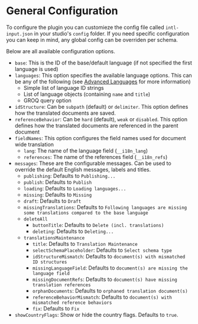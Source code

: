 # General Configuration
To configure the plugin you can customieze the config file called `intl-input.json` in your studio's `config` folder. If you need specific configuration you can keep in mind, any global config can be overriden per schema.  

Below are all available configuration options.
* `base`: This is the ID of the base/default language (if not specified the first language is used)
* `languages`: This option specifies the available language options. This can be any of the following (see [Advanced Languages](./advanced-languages.md) for more information)
  * Simple list of language ID strings
  * List of language objects (containing `name` and `title`)
  * GROQ query option
* `idStructure`: Can be `subpath` (default) or `delimiter`. This option defines how the translated documents are saved.
* `referenceBehavior`: Can be `hard` (default), `weak` or `disabled`. This option defines how the translated documents are referenced in the parent document
* `fieldNames`: This option configures the field names used for document wide translation
  * `lang`: The name of the language field (`__i18n_lang`)
  * `references`: The name of the references field (`__i18n_refs`)
* `messages`: These are the configurable messages. Can be used to override the default English messages, labels and titles.
  * `publishing`: Defaults to `Publishing...`
  * `publish`: Defaults to `Publish`
  * `loading`: Defaults to `Loading languages...`
  * `missing`: Defaults to `Missing`
  * `draft`: Defaults to `Draft`
  * `missingTranslations`: Defaults to `Following languages are missing some translations compared to the base language`
  * `deleteAll`
    * `buttonTitle`: Defaults to `Delete (incl. translations)`
    * `deleting`: Defaults to `Deleting...`
  * `translationsMaintenance`
      * `title`: Defaults to `Translation Maintenance`
      * `selectSchemaPlaceholder`: Defaults to `Select schema type`
      * `idStructureMismatch`: Defaults to `document(s) with mismatched ID structures`
      * `missingLanguageField`: Defaults to `document(s) are missing the language field`
      * `missingDocumentRefs`: Defaults to `document(s) have missing translation references`
      * `orphanDocuments`: Defaults to `orphaned translation document(s)`
      * `referenceBehaviorMismatch`: Defaults to `document(s) with mismatched reference behaviors`
      * `fix`: Defaults to `Fix`
* `showCountryFlags`: Show or hide the country flags. Defaults to `true`.

